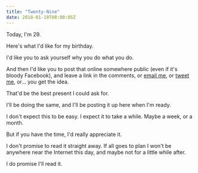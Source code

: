 ```yaml
---
title: "Twenty-Nine"
date: 2018-01-10T08:00:05Z
---
```


Today, I'm 29.

Here's what I'd like for my birthday.

I'd like you to ask yourself why you do what you do.

And then I'd like you to post that online somewhere public (even if it's bloody Facebook), and leave a link in the comments, or [email me][samir@noodlesandwich.com], or [tweet me][@SamirTalwar], or… you get the idea.

That'd be the best present I could ask for.

I'll be doing the same, and I'll be posting it up here when I'm ready.

I don't expect this to be easy. I expect it to take a while. Maybe a week, or a month.

But if you have the time, I'd really appreciate it.

I don't promise to read it straight away. If all goes to plan I won't be anywhere near the Internet this day, and maybe not for a little while after.

I do promise I'll read it.

[samir@noodlesandwich.com]: mailto:samir@noodlesandwich.com
[@SamirTalwar]: https://twitter.com/SamirTalwar
